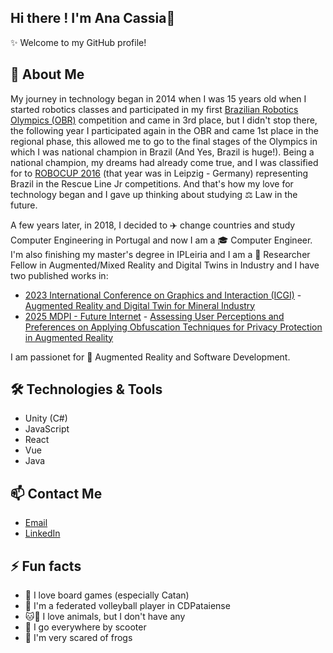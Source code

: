 ## Hi there ! I'm Ana Cassia👋

✨ Welcome to my GitHub profile!

## 🚀 About Me

My journey in technology began in 2014 when I was 15 years old when I started robotics classes and participated in my first [Brazilian Robotics Olympics (OBR)](https://obr.robocup.org.br) competition and came in 3rd place, but I didn't stop there, the following year I participated again in the OBR and came 1st place in the regional phase, this allowed me to go to the final stages of the Olympics in which I was national champion in Brazil (And Yes, Brazil is huge!). Being a national champion, my dreams had already come true, and I was classified for to [ROBOCUP 2016](https://2016.robocup.org/web/index-2.html) (that year was in Leipzig - Germany) representing Brazil in the Rescue Line Jr competitions. And that's how my love for technology began and I gave up thinking about studying ⚖️ Law in the future.

A few years later, in 2018, I decided to ✈️ change countries and study Computer Engineering in Portugal and now I am a 🎓 Computer Engineer. I'm also finishing my master's degree in IPLeiria and I am a 🔬 Researcher Fellow in Augmented/Mixed Reality and Digital Twins in Industry and I have two published works in: 
  - [2023 International Conference on Graphics and Interaction (ICGI)](https://ieeexplore.ieee.org/xpl/conhome/10452727/proceeding) - [Augmented Reality and Digital Twin for Mineral Industry](https://ieeexplore.ieee.org/abstract/document/10452719)
  - [2025 MDPI - Future Internet](https://www.mdpi.com/journal/futureinternet) - [Assessing User Perceptions and Preferences on Applying Obfuscation Techniques for Privacy Protection in Augmented Reality](https://www.mdpi.com/1999-5903/17/2/55)

I am passionet for 🥽 Augmented Reality and Software Development.

## 🛠️ Technologies & Tools
- Unity (C#)
- JavaScript
- React
- Vue
- Java

## 📫 Contact Me
- [Email](mailto:anacassia.10@hotmail.com)
- [LinkedIn](https://linkedin.com/in/ana-cassia-vasconcelos-cruz10)

## ⚡ Fun facts
- 🧩 I love board games (especially Catan)
- 🏐 I'm a federated volleyball player in CDPataiense
- 🐱🐶 I love animals, but I don't have any
- 🛴 I go everywhere by scooter
- 🐸 I'm very scared of frogs
  
<!--
**CassiaVasconcelos/CassiaVasconcelos** is a ✨ _special_ ✨ repository because its `README.md` (this file) appears on your GitHub profile.

Here are some ideas to get you started:

- 🔭 I’m currently working on ...
- 🌱 I’m currently learning ...
- 👯 I’m looking to collaborate on ...
- 🤔 I’m looking for help with ...
- 💬 Ask me about ...
- 📫 How to reach me: ...
- 😄 Pronouns: ...
- ⚡ Fun fact: ...
-->
